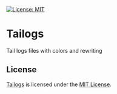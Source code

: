 [![License: MIT](https://img.shields.io/badge/License-MIT-yellow.svg)](https://opensource.org/licenses/MIT)
# Tailogs
Tail logs files with colors and rewriting

License
-------
[Tailogs](https://github.com/cylmat/tailogs) is licensed under the [MIT License](https://github.com/cylmat/tailogs/blob/main/LICENSE).
